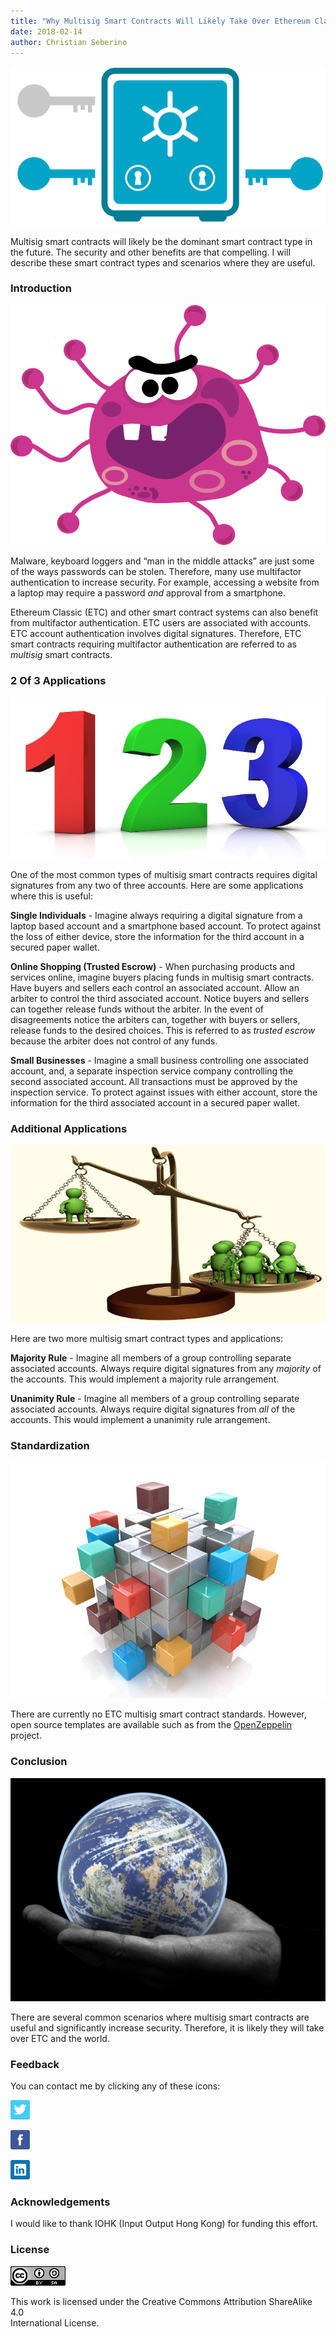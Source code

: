 ```yaml
---
title: "Why Multisig Smart Contracts Will Likely Take Over Ethereum Classic & The World"
date: 2018-02-14
author: Christian Seberino
---
```


![](./1CYyZuQxE6Lr-ZAy38ko4_A.png)

Multisig smart contracts will likely be the dominant smart contract type in the
future. The security and other benefits are that compelling. I will describe
these smart contract types and scenarios where they are useful.

### Introduction

![](./1oX0q7vbNdxXGyEyI0yZXnA.png)

Malware, keyboard loggers and “man in the middle attacks” are just some of the
ways passwords can be stolen. Therefore, many use multifactor authentication to
increase security. For example, accessing a website from a laptop may require a
password *and* approval from a smartphone.

Ethereum Classic (ETC) and other smart contract systems can also benefit from
multifactor authentication. ETC users are associated with accounts. ETC account
authentication involves digital signatures. Therefore, ETC smart contracts
requiring multifactor authentication are referred to as *multisig* smart
contracts.

### 2 Of 3 Applications

![](./1yHIqkLGQ-dazb0CY4r7ZtA.jpeg)

One of the most common types of multisig smart contracts requires digital
signatures from any two of three accounts. Here are some applications where this
is useful:

**Single Individuals** - Imagine always requiring a digital signature from a
laptop based account and a smartphone based account. To protect against the loss
of either device, store the information for the third account in a secured paper
wallet.

**Online Shopping (Trusted Escrow)** - When purchasing products and services
online, imagine buyers placing funds in multisig smart contracts. Have buyers
and sellers each control an associated account. Allow an arbiter to control the
third associated account. Notice buyers and sellers can together release funds
without the arbiter. In the event of disagreements notice the arbiters can,
together with buyers or sellers, release funds to the desired choices. This is
referred to as *trusted escrow* because the arbiter does not control of any
funds.

**Small Businesses** - Imagine a small business controlling one associated
account, and, a separate inspection service company controlling the second
associated account. All transactions must be approved by the inspection service.
To protect against issues with either account, store the information for the
third associated account in a secured paper wallet.

### Additional Applications

![](./1uqNXB8gnOh2aaiBjJeCAtg.jpeg)

Here are two more multisig smart contract types and applications:

**Majority Rule** - Imagine all members of a group controlling separate
associated accounts. Always require digital signatures from any *majority* of
the accounts. This would implement a majority rule arrangement.

**Unanimity Rule** - Imagine all members of a group controlling separate
associated accounts. Always require digital signatures from *all* of the
accounts. This would implement a unanimity rule arrangement.

### Standardization

![](./184KMpEfHWiGPjtjENCEPbw.jpeg)

There are currently no ETC multisig smart contract standards. However, open
source templates are available such as from the
[OpenZeppelin](https://openzeppelin.org/) project.

### Conclusion

![](./1iVpjxgqhApIAgG9FuVUD5Q.jpeg)

There are several common scenarios where multisig smart contracts are useful and
significantly increase security. Therefore, it is likely they will take over ETC
and the world.

### Feedback

You can contact me by clicking any of these icons:

![](./0eoFC6QOWZ--bCngK.png)

![](./0i3CwTFEKUnKYHMf0.png)

![](./0HQj6HSHxE7pkIBjk.png)

### Acknowledgements

I would like to thank IOHK (Input Output Hong Kong) for funding this effort.

### License

![](./0hocpUZXBcjzNJeQ2.png)

This work is licensed under the Creative Commons Attribution ShareAlike 4.0<br/>
International License.
